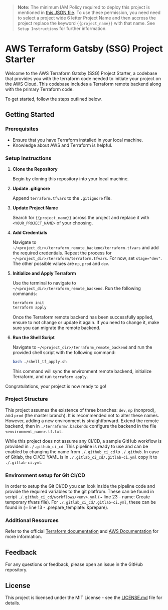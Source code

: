 > **Note:** The minimum IAM Policy required to deploy this project is mentioned in [this JSON file](/min-permission-required-aws-iam-role.json). To use these permission, you need need to select a project wide 6 letter Project Name and then accross the project replace the keyword `{{project_name}}` with that name. See `Setup Instructions` for further information.

# AWS Terraform Gatsby (SSG) Project Starter

Welcome to the AWS Terraform Gatsby (SSG) Project Starter, a codebase that provides you with the terraform code needed to initiate your project on the AWS Cloud. This codebase includes a Terraform remote backend along with the primary Terraform code. 

To get started, follow the steps outlined below.

## Getting Started

### Prerequisites

- Ensure that you have Terraform installed in your local machine.
- Knowledge about AWS and Terraform is helpful.

### Setup Instructions

1. **Clone the Repository**

   Begin by cloning this repository into your local machine.

2. **Update .gitignore**

   Append `terraform.tfvars` to the `.gitignore` file.

3. **Update Project Name**

   Search for `{{project_name}}` across the project and replace it with `<YOUR_PROJECT_NAME>` of your choosing.

4. **Add Credentials**

   Navigate to `~/<project_dir>/terraform_remote_backend/terraform.tfvars` and add the required credentials. Repeat the process for `~/<project_dir>/terraform/terraform.tfvars`. For now, set `stage="dev"`. The other possible values are `np`, `prod` and `dev`.

5. **Initialize and Apply Terraform**

   Use the terminal to navigate to `~/<project_dir>/terraform_remote_backend`. Run the following commands:
   
   ```bash
   terraform init
   terraform apply
   ```

   Once the Terraform remote backend has been successfully applied, ensure to not change or update it again. If you need to change it, make sure you can migrate the remote backend. 

6. **Run the Shell Script**

   Navigate to `~/<project_dir>/terraform_remote_backend` and run the provided shell script with the following command:

   ```bash
   bash ./shell_tf_apply.sh
   ```

   This command will sync the environment remote backend, initialize Terraform, and run `terraform apply`.

Congratulations, your project is now ready to go!


### Project Structure

This project assumes the existence of three branches: `dev`, `np` (nonprod), and `prod` (the master branch). It is recommended not to alter these names. However, adding a new environment is straightforward. Extend the remote backend, then in `./terraform/.backends` configure the backend in the file `<environment_name>.tf.txt`.

While this project does not assume any CI/CD, a sample GitHub workflow is provided in `./.github_ci_cd`. This pipeline is ready to use and can be enabled by changing the name from `./.github_ci_cd` to `./.github`. In case of Gitlab, the CI/CD YAML is in `./.gitlab_ci_cd/.gitlab-ci.yml` copy it to `./.gitlab-ci.yml`. 

### Environment setup for Git CI/CD 

In order to setup the Git CI/CD you can look inside the pipeline code and
provide the required variables to the git platfrom. These can be found in 
script `./.github_ci_cd/workflows/<env>.yml` (~ line 23 - name: Create temporary tfvars file).
For `./.gitlab_ci_cd/.gitlab-ci.yml`, these can be found in (~ line 13 - .prepare_template: &prepare).

### Additional Resources

Refer to the official [Terraform documentation](https://www.terraform.io/docs/index.html) and [AWS Documentation](https://aws.amazon.com/documentation/) for more information.

## Feedback

For any questions or feedback, please open an issue in the GitHub repository.

## License

This project is licensed under the MIT License - see the [LICENSE.md](LICENSE.md) file for details.

